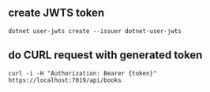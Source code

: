 ## create JWTS token
```
dotnet user-jwts create --issuer dotnet-user-jwts
```

## do CURL request with generated token
```
curl -i -H "Authorization: Bearer {token}" https://localhost:7019/api/books
```